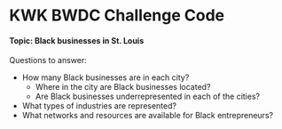# KWK BWDC Challenge Code

#### Topic: Black businesses in St. Louis

Questions to answer:
- How many Black businesses are in each city? 
  - Where in the city are Black businesses located? 
  - Are Black businesses underrepresented in each of the cities?
- What types of industries are represented? 
- What networks and resources are available for Black entrepreneurs?

